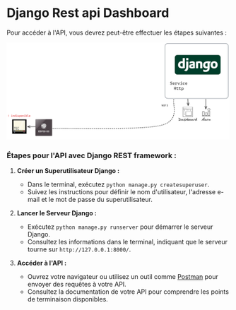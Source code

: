 # Django Rest api Dashboard

Pour accéder à l'API, vous devrez peut-être effectuer les étapes suivantes :


![Alt text](image.png)
### Étapes pour l'API avec Django REST framework :

1. **Créer un Superutilisateur Django :**
   - Dans le terminal, exécutez `python manage.py createsuperuser`.
   - Suivez les instructions pour définir le nom d'utilisateur, l'adresse e-mail et le mot de passe du superutilisateur.

2. **Lancer le Serveur Django :**
   - Exécutez `python manage.py runserver` pour démarrer le serveur Django.
   - Consultez les informations dans le terminal, indiquant que le serveur tourne sur `http://127.0.0.1:8000/`.

3. **Accéder à l'API :**
   - Ouvrez votre navigateur ou utilisez un outil comme [Postman](https://www.postman.com/) pour envoyer des requêtes à votre API.
   - Consultez la documentation de votre API pour comprendre les points de terminaison disponibles.
